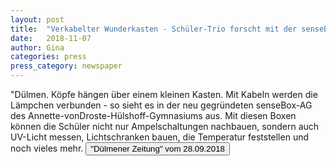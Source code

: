 ```yaml
---
layout: post
title:  "Verkabelter Wunderkasten - Schüler-Trio forscht mit der senseBox"
date:   2018-11-07
author: Gina
categories: press
press_category: newspaper
---
```

"Dülmen. Köpfe hängen über einem kleinen Kasten. Mit Kabeln werden die Lämpchen verbunden - so sieht es in der neu gegründeten senseBox-AG des Annette-vonDroste-Hülshoff-Gymnasiums aus. Mit diesen Boxen können die Schüler nicht nur Ampelschaltungen nachbauen, sondern auch UV-Licht messen, Lichtschranken bauen, die Temperatur feststellen und noch vieles mehr. 
<a href='{{ site.baseurl | append: "/docs/Verkabelter_Wunderkasten.pdf" }}' target="_blank">
    <button class="btn">"Dülmener Zeitung" vom 28.09.2018</button></a>
